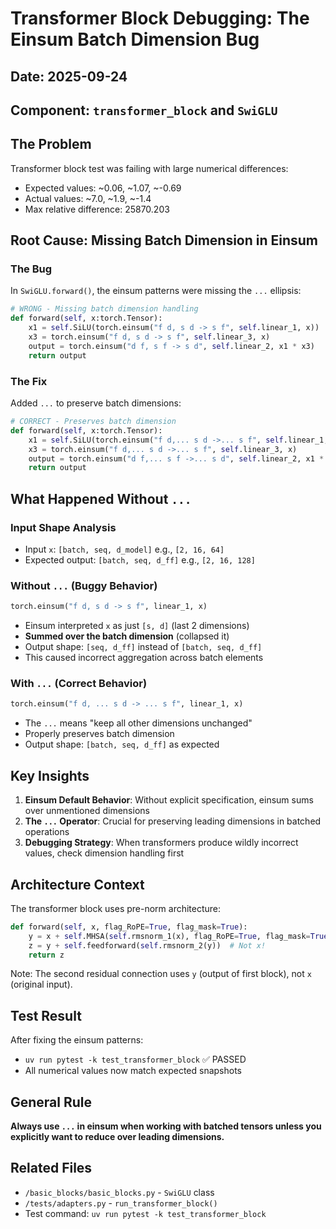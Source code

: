 # Transformer Block Debugging: The Einsum Batch Dimension Bug

## Date: 2025-09-24
## Component: `transformer_block` and `SwiGLU`

## The Problem
Transformer block test was failing with large numerical differences:
- Expected values: ~0.06, ~1.07, ~-0.69
- Actual values: ~7.0, ~1.9, ~-1.4
- Max relative difference: 25870.203

## Root Cause: Missing Batch Dimension in Einsum

### The Bug
In `SwiGLU.forward()`, the einsum patterns were missing the `...` ellipsis:

```python
# WRONG - Missing batch dimension handling
def forward(self, x:torch.Tensor):
    x1 = self.SiLU(torch.einsum("f d, s d -> s f", self.linear_1, x))
    x3 = torch.einsum("f d, s d -> s f", self.linear_3, x)
    output = torch.einsum("d f, s f -> s d", self.linear_2, x1 * x3)
    return output
```

### The Fix
Added `...` to preserve batch dimensions:

```python
# CORRECT - Preserves batch dimension
def forward(self, x:torch.Tensor):
    x1 = self.SiLU(torch.einsum("f d,... s d ->... s f", self.linear_1, x))
    x3 = torch.einsum("f d,... s d ->... s f", self.linear_3, x)
    output = torch.einsum("d f,... s f ->... s d", self.linear_2, x1 * x3)
    return output
```

## What Happened Without `...`

### Input Shape Analysis
- Input `x`: `[batch, seq, d_model]` e.g., `[2, 16, 64]`
- Expected output: `[batch, seq, d_ff]` e.g., `[2, 16, 128]`

### Without `...` (Buggy Behavior)
```python
torch.einsum("f d, s d -> s f", linear_1, x)
```
- Einsum interpreted `x` as just `[s, d]` (last 2 dimensions)
- **Summed over the batch dimension** (collapsed it)
- Output shape: `[seq, d_ff]` instead of `[batch, seq, d_ff]`
- This caused incorrect aggregation across batch elements

### With `...` (Correct Behavior)
```python
torch.einsum("f d, ... s d -> ... s f", linear_1, x)
```
- The `...` means "keep all other dimensions unchanged"
- Properly preserves batch dimension
- Output shape: `[batch, seq, d_ff]` as expected

## Key Insights

1. **Einsum Default Behavior**: Without explicit specification, einsum sums over unmentioned dimensions
2. **The `...` Operator**: Crucial for preserving leading dimensions in batched operations
3. **Debugging Strategy**: When transformers produce wildly incorrect values, check dimension handling first

## Architecture Context

The transformer block uses pre-norm architecture:
```python
def forward(self, x, flag_RoPE=True, flag_mask=True):
    y = x + self.MHSA(self.rmsnorm_1(x), flag_RoPE=True, flag_mask=True)
    z = y + self.feedforward(self.rmsnorm_2(y))  # Not x!
    return z
```

Note: The second residual connection uses `y` (output of first block), not `x` (original input).

## Test Result
After fixing the einsum patterns:
- `uv run pytest -k test_transformer_block` ✅ PASSED
- All numerical values now match expected snapshots

## General Rule
**Always use `...` in einsum when working with batched tensors unless you explicitly want to reduce over leading dimensions.**

## Related Files
- `/basic_blocks/basic_blocks.py` - `SwiGLU` class
- `/tests/adapters.py` - `run_transformer_block()`
- Test command: `uv run pytest -k test_transformer_block`